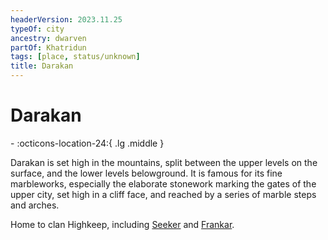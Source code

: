 ```yaml
---
headerVersion: 2023.11.25
typeOf: city
ancestry: dwarven
partOf: Khatridun
tags: [place, status/unknown]
title: Darakan
---
```

# Darakan
<div class="grid cards ext-narrow-margin ext-one-column" markdown>
-    :octicons-location-24:{ .lg .middle }   
</div>


Darakan is set high in the mountains, split between the upper levels on the surface, and the lower levels belowground. It is famous for its fine marbleworks, especially the elaborate stonework marking the gates of the upper city, set high in a cliff face, and reached by a series of marble steps and arches. 

Home to clan Highkeep, including [Seeker](<../../../people/pcs/dunmar-fellowship/seeker.md>) and [Frankar](<../../../people/dwarves/frankar.md>).